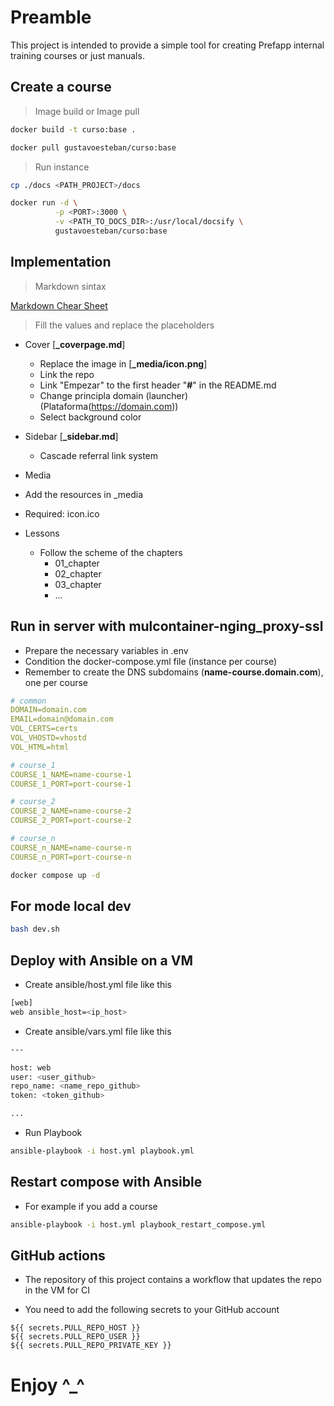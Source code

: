 # Preamble

This project is intended to provide a simple tool for creating Prefapp internal training courses or just manuals.

## Create a course

>Image build or Image pull

```bash
docker build -t curso:base .
```

```bash
docker pull gustavoesteban/curso:base
```

>Run instance

```bash
cp ./docs <PATH_PROJECT>/docs
```

```bash
docker run -d \
          -p <PORT>:3000 \
          -v <PATH_TO_DOCS_DIR>:/usr/local/docsify \
          gustavoesteban/curso:base
```

## Implementation

> Markdown sintax

[Markdown Chear Sheet](https://www.markdownguide.org/cheat-sheet)

> Fill the values and replace the placeholders

- Cover [**_coverpage.md**]
  - Replace the image in [**_media/icon.png**]
  - Link the repo
  - Link "Empezar" to the first header "**#**" in the README.md
  - Change principla domain (launcher) (Plataforma(https://domain.com))
  - Select background color

- Sidebar [**_sidebar.md**]
  - Cascade referral link system

- Media
 - Add the resources in _media
 - Required: icon.ico

- Lessons
  - Follow the scheme of the chapters
    - 01_chapter
    - 02_chapter
    - 03_chapter
    - ...

## Run in server with mulcontainer-nging_proxy-ssl

- Prepare the necessary variables in .env
- Condition the docker-compose.yml file (instance per course)
- Remember to create the DNS subdomains (**name-course.domain.com**), one per course

```yml
# common
DOMAIN=domain.com
EMAIL=domain@domain.com
VOL_CERTS=certs
VOL_VHOSTD=vhostd
VOL_HTML=html

# course_1
COURSE_1_NAME=name-course-1
COURSE_1_PORT=port-course-1

# course_2
COURSE_2_NAME=name-course-2
COURSE_2_PORT=port-course-2

# course_n
COURSE_n_NAME=name-course-n
COURSE_n_PORT=port-course-n
```

```bash
docker compose up -d
```

## For mode local dev

```bash
bash dev.sh
```

## Deploy with Ansible on a VM

- Create ansible/host.yml file like this

```bash
[web]
web ansible_host=<ip_host>
```

- Create ansible/vars.yml file like this

```bash
---

host: web
user: <user_github>
repo_name: <name_repo_github>
token: <token_github>

...
```

- Run Playbook

```bash
ansible-playbook -i host.yml playbook.yml
```

## Restart compose with Ansible

- For example if you add a course

```bash
ansible-playbook -i host.yml playbook_restart_compose.yml
```

## GitHub actions

- The repository of this project contains a workflow that updates the repo in the VM for CI

- You need to add the following secrets to your GitHub account

```secrets
${{ secrets.PULL_REPO_HOST }}
${{ secrets.PULL_REPO_USER }}
${{ secrets.PULL_REPO_PRIVATE_KEY }}
```

# Enjoy ^_^
